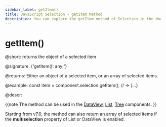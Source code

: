 ```yaml
---
sidebar_label: getItem()
title: JavaScript Selection - getItem Method 
description: You can explore the getItem method of Selection in the documentation of the DHTMLX JavaScript UI library. Browse developer guides and API reference, try out code examples and live demos, and download a free 30-day evaluation version of DHTMLX Suite.
---
```


# getItem()

@short: returns the object of a selected item

@signature: {'getItem(): any;'}

@returns:
Either an object of a selected item, or an array of selected items.

@example:
const item = component.selection.getItem();
// -> {…}

@descr:

{{note The method can be used in the [DataView](dataview/usage_selection.md), [List](list/usage_selection.md), [Tree](tree/usage_selection.md) components. }}

Starting from v7.0, the method can also return an array of selected items if the **multiselection** property of List or DataView is enabled.
